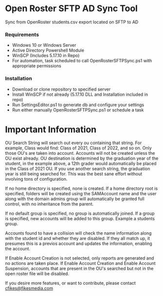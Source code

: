 # Open Roster SFTP AD Sync Tool
 Sync from OpenRoster students.csv export located on SFTP to AD

### Requirements
- Windows 10 or Windows Server
- Active Directory Powershell Module
- WinSCP (Includes 5.17.10 in Repo)
- For automation, task scheduled to call OpenRosterSFTPSync.ps1 with appropriate permissions

### Installation
- Download or clone repository to specified server
- Install WinSCP if not already (5.17.10 DLL and Installation included in repo)
- Run SettingsEditor.ps1 to generate db and configure your settings
- Run either manually OpenRosterSFTPSync.ps1 or schedule a task

# Important Information
OU Search String will search out every ou containing that string. For example, Class would find: Class of 2021, Class of 2022, and so on.  Only those OU's are taken into account. Accounts will not be created unless the OU exist already. OU destination is determined by the graduation year of the student, in the example above, a 12th grader would automatically be placed in the Class of 2021 OU. If you use another search string, the graduation year is still being searched for. This was the best sane effort without involving tons of configuration.

If no home directory is specified, none is created. If a home directory root is specified, folders will be created using the SAMAccount name and the user along with the domain admins group will automatically be granted full control, with no inheritance from the parent.

If no default group is specified, no group is automatically joined. If a group is specified, new accounts will be added to this group. Example a students group.

Accounts found to have a collision will check the name information along with the student id and whether they are disabled. If they all match up, it presumes this is a previos account and updates the information, enabling the account.

If Enable Account Creation is not selected, only reports are generated and no actions are taken place. If Enable Account Creation and Enable Account Suspension, accounts that are present in the OU's searched but not in the open roster file will be disabled.

If you desire more features, or want to contribute, please contact cfikes@fikesmedia.com
